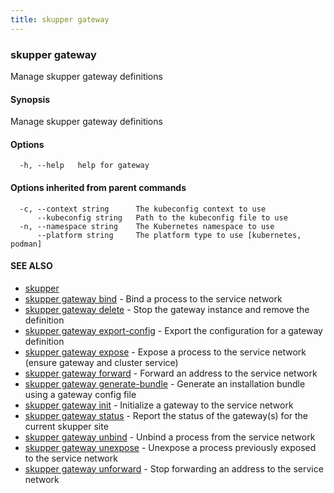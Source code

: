 ```yaml
---
title: skupper gateway
---
```

### skupper gateway

Manage skupper gateway definitions

#### Synopsis

Manage skupper gateway definitions

#### Options

```
  -h, --help   help for gateway
```

#### Options inherited from parent commands

```
  -c, --context string      The kubeconfig context to use
      --kubeconfig string   Path to the kubeconfig file to use
  -n, --namespace string    The Kubernetes namespace to use
      --platform string     The platform type to use [kubernetes, podman]
```

#### SEE ALSO

* [skupper](index.html) 
* [skupper gateway bind](skupper_gateway_bind.html)	 - Bind a process to the service network
* [skupper gateway delete](skupper_gateway_delete.html)	 - Stop the gateway instance and remove the definition
* [skupper gateway export-config](skupper_gateway_export-config.html)	 - Export the configuration for a gateway definition
* [skupper gateway expose](skupper_gateway_expose.html)	 - Expose a process to the service network (ensure gateway and cluster service)
* [skupper gateway forward](skupper_gateway_forward.html)	 - Forward an address to the service network
* [skupper gateway generate-bundle](skupper_gateway_generate-bundle.html)	 - Generate an installation bundle using a gateway config file
* [skupper gateway init](skupper_gateway_init.html)	 - Initialize a gateway to the service network
* [skupper gateway status](skupper_gateway_status.html)	 - Report the status of the gateway(s) for the current skupper site
* [skupper gateway unbind](skupper_gateway_unbind.html)	 - Unbind a process from the service network
* [skupper gateway unexpose](skupper_gateway_unexpose.html)	 - Unexpose a process previously exposed to the service network
* [skupper gateway unforward](skupper_gateway_unforward.html)	 - Stop forwarding an address to the service network

<!-- ###### Auto generated by spf13/cobra on 1-Feb-2024
 -->
